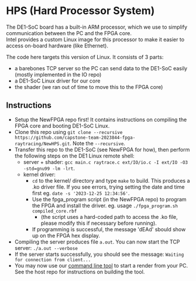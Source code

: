 # HPS (Hard Processor System)

The DE1-SoC board has a built-in ARM processor, which we use to simplify communication between the PC and the FPGA core.   
Intel provides a custom Linux image for this processor to make it easier to access on-board hardware (like Ethernet).

The code here targets this version of Linux. It consists of 3 parts:
- a barebones TCP server so the PC can send data to the DE1-SoC easily (mostly implemented in the IO repo)
- a DE1-SoC Linux driver for our core
- the shader (we ran out of time to move this to the FPGA core) 

## Instructions
- Setup the NewFPGA repo first! It contains instructions on compiling the FPGA core and booting DE1-SoC Linux.
- Clone this repo using `git clone --recursive https://github.com/capstone-team-2023844-fpga-raytracing/NewHPS.git`. Note the `--recursive`.
- Transfer this repo to the DE1-SoC (see NewFPGA for how), then perform the following steps on the DE1 Linux remote shell:
  - server + shader: `gcc main.c raytrace.c ext/IO/io.c -I ext/IO -O3 -std=gnu99 -lm -lrt`.
  - kernel driver:
     - `cd` to the kernel/ directory and type `make` to build. This produces a .ko driver file. If you see errors, trying setting the date and time first eg. `date -s '2023-12-25 12:34:56'`.
     - Use the fpga_program script (in the NewFPGA repo) to program the FPGA and install the driver. eg. usage `./fpga_program.sh compiled_core.rbf`
       - (the script uses a hard-coded path to access the .ko file, please modify this if necessary before running).
     - If programming is successful, the message 'dEAd' sbould show up on the FPGA hex display. 
- Compiling the server produces file `a.out`. You can now start the TCP server: `./a.out --verbose`
- If the server starts successfully, you should see the message: `Waiting for connection from client...`
- You may now use our [command line tool](https://github.com/capstone-fpga-raytracing/host) to start a render from your PC. See the host repo for instructions on building the tool.
